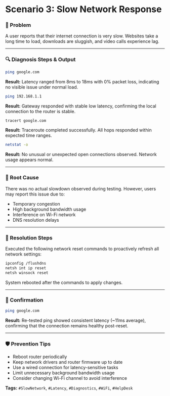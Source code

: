 # Scenario 3: Slow Network Response

### 📝 Problem
A user reports that their internet connection is very slow. Websites take a long time to load, downloads are sluggish, and video calls experience lag.

---

### 🔍 Diagnosis Steps & Output

```bash
ping google.com
```
**Result:** Latency ranged from 8ms to 18ms with 0% packet loss, indicating no visible issue under normal load.

```bash
ping 192.168.1.1
```
**Result:** Gateway responded with stable low latency, confirming the local connection to the router is stable.

```bash
tracert google.com
```
**Result:** Traceroute completed successfully. All hops responded within expected time ranges.

```bash
netstat -o
```
**Result:** No unusual or unexpected open connections observed. Network usage appears normal.

---

### 🧠 Root Cause
There was no actual slowdown observed during testing. However, users may report this issue due to:
- Temporary congestion
- High background bandwidth usage
- Interference on Wi-Fi network
- DNS resolution delays

---

### 🔧 Resolution Steps

Executed the following network reset commands to proactively refresh all network settings:

```bash
ipconfig /flushdns
netsh int ip reset
netsh winsock reset
```

System rebooted after the commands to apply changes.

---

### 🔁 Confirmation

```bash
ping google.com
```
**Result:** Re-tested ping showed consistent latency (~11ms average), confirming that the connection remains healthy post-reset.

---

### 🛡️ Prevention Tips

- Reboot router periodically
- Keep network drivers and router firmware up to date
- Use a wired connection for latency-sensitive tasks
- Limit unnecessary background bandwidth usage
- Consider changing Wi-Fi channel to avoid interference

**Tags:** `#SlowNetwork`, `#Latency`, `#Diagnostics`, `#WiFi`, `#HelpDesk`
